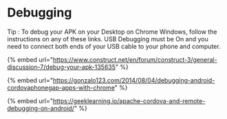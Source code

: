 # Debugging

Tip : To debug your APK on your Desktop on Chrome Windows, follow the instructions on any of these links. USB Debugging must be On and you need to connect both ends of your USB cable to your phone and computer.

{% embed url="https://www.construct.net/en/forum/construct-3/general-discussion-7/debug-your-apk-135635" %}

{% embed url="https://gonzalo123.com/2014/08/04/debugging-android-cordovaphonegap-apps-with-chrome" %}

{% embed url="https://geeklearning.io/apache-cordova-and-remote-debugging-on-android/" %}



